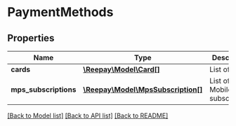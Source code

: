 # PaymentMethods

## Properties
Name | Type | Description | Notes
------------ | ------------- | ------------- | -------------
**cards** | [**\Reepay\Model\Card[]**](Card.md) | List of cards | [optional]
**mps_subscriptions** | [**\Reepay\Model\MpsSubscription[]**](Card.md) | List of Mobilepay subscriptions | [optional]

[[Back to Model list]](../../README.md#documentation-for-models) [[Back to API list]](../../README.md#documentation-for-api-endpoints) [[Back to README]](../../README.md)


